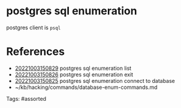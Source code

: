 # postgres sql enumeration
postgres client is `psql`

# References
- [20221003150829](/zet/20221003150829/) postgres sql enumeration list
- [20221003150826](/zet/20221003150826/) postgres sql enumeration exit
- [20221003150825](/zet/20221003150825/) postgres sql enumeration connect to database
- ~/kb/hacking/commands/database-enum-commands.md

Tags:
    #assorted

